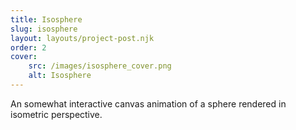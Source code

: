 ```yaml
---
title: Isosphere
slug: isosphere
layout: layouts/project-post.njk
order: 2
cover:
    src: /images/isosphere_cover.png
    alt: Isosphere
---
```

An somewhat interactive canvas animation of a sphere rendered in isometric perspective.
